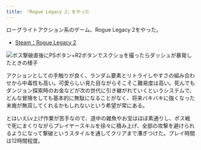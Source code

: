 ```yaml
---
title: 『Rogue Legacy 2』をやった
---
```

ローグライトアクション系のゲーム、Rogue Legacy 2をやった。

*   [Steam：Rogue Legacy 2](https://store.steampowered.com/app/1253920/Rogue_Legacy_2/?l=japanese)

![](https://lh3.googleusercontent.com/docs/ADP-6oHxTe-fkNGWd3oW0dfRnHxi3xCAehcDWEMCp_85M7_-UOsLEkdkGz6uqQsWU-CqiWrDN1xlwmQ_GTQ9RcFEkLvRzWghYk0xR6UkXJSCa5R8_vxZAuN9jLvYrZcu5O315wtX4r2LjCU8EOydiDqSSL2bLu-QvXCx_aUTTNkutVyPe3DFR7wVRVSWXkFrQ-ErGC-8eRhsnX9IGU8XikHsIDBkIzmbkl1xAjXVunkzkNuS6aoMHrE9GE7dfG5DLNokfNBDCBvmYf4S7Bd0EE5CBohs_s7MAqdlNkskiHD42JveaZUXCDyBeQpEVB-EYbxXzuTi2F57Lz-u4bBR79X1tUW71TEKukS0wH79_TmY0BrvY7_KzOyBJD2XJX5BEbPXZlVdPebhP1x__1y2O4L0ZbBKVnuKZK_mYA0C7Gx_IrXb4U6IUL8DqlMeAZ0C5X_YNAQRowInsryvNtrglZbLzCox6BquZORO5oZpBFOsxqQoU3VQVz_SYyMl0F2SpqJaNBUFsaZrlytyEbHIY2WUWLWlMS_FRPFpjW0s7gfLivJsaxA89s6tW9aeYkz3FCu3qVyjWojQuFQyAz3WrBagKH1Ovg5OM1PAUT2bJobcY_0BZF-J64VuxMXNGJNFsJhkhk_z1JOzloFaggsyjCbCQ2tmumKOU3N68iyR_EIiHj68UmnYZeVbHvDOQb-VFhDs-kxoGWhkUZAfF1N37fMxj9BtRQV7PrVOIg6F2c_ezRPCTsnCQJbEAtQG-5YFQHUmbkBcB5WYcjr-Y5I6FnOfmUlXhG-uS7upumpxvTcPvoEyq7H_xm8-m9KanIkW77apOgIFU2oAr9w9dKLmrGzzeWy9nunLdoZb8kXE84CZKY5YKTUek01SPI9FiG8tIZt18MjID6c3I5AXF-ElbY_a4QkYKhsiWNSF0soPW9Qmrt3Lyd1utl9WZyyVvYqGtVOjhTrZC8EqSEQGN2buXdKIw1L9_0lQFjgTN6lq3EFSPaHJKr365OGXBbcsoEHoDCViN7ekv0mXVJd0q1XQ--miu-WnAOgqntHJlhy03fsNaad0hClL6xcdJbNdcun2XeFQgYPvgpvopklGR9IGw0JW8x6u6rbBtInHLAW8s4rIYlE1R0Tm56jHVCYO4Tux611QZw5RQ-wSsDc7y_Fp4Mn3sBwPXuo9oGzAZ9-tMc5JALUshjdSHt4AMEgoL0lfDub5OGW6T-76GZxUzqp6ywfIlM9TCDN76MaqxKAgvd-0gXTj8th31g "ボス撃破直後にPSボタン+R2ボタンでスクショを撮ったらダッシュが暴発したときの様子")

アクションとしての手触りが良く、ランダム要素とリトライしやすさの組み合わせから中毒性も高い。可愛らしい見た目ながらそこそこ難易度は高い。死んでもダンジョン探索時のお金などが次の世代に引き継がれていくというシステムで、どんな冒険をしても基本的に無駄になることがなく、将来バキバキに強くなった末裔が無双してくれるかもしれないという希望が常にある。

とはいえLv上げ作業が苦手なので、道中の雑魚やお宝はほぼ素通りし、ボス戦で死にまくりながらプレイヤースキルを徐々に積み上げ、全部の攻撃を避けられるようになって撃破というスタイルを通してクリアまで漕ぎつけた。プレイ時間は12時間程度。
